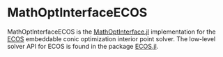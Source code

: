 # MathOptInterfaceECOS

MathOptInterfaceECOS is the [MathOptInterface.jl](https://github.com/JuliaOpt/MathOptInterface.jl) implementation for the [ECOS](https://github.com/embotech/ecos) embeddable conic optimization interior point solver. The low-level solver API for ECOS is found in the package [ECOS.jl](https://github.com/JuliaOpt/ECOS.jl).
